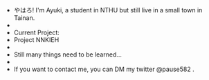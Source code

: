 - やはろ! I'm Ayuki, a student in NTHU but still live in a small town in Tainan.
- 
- Current Project:
-   Project NNKIEH
-
- Still many things need to be learned...
- 
- If you want to contact me, you can DM my twitter @pause582 .

<!---
pause582/pause582 is a ✨ special ✨ repository because its `README.md` (this file) appears on your GitHub profile.
You can click the Preview link to take a look at your changes.
--->
